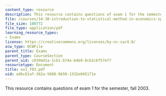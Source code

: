 ```yaml
---
content_type: resource
description: This resource contains questions of exam 1 for the semester, fall 2003.
file: /courses/14-30-introduction-to-statistical-method-in-economics-spring-2006/edbc61af362a56889b501332e845171e_ex1_f03.pdf
file_size: 100772
file_type: application/pdf
learning_resource_types:
- Exams
license: https://creativecommons.org/licenses/by-nc-sa/4.0/
ocw_type: OCWFile
parent_title: Exams
parent_type: CourseSection
parent_uid: c8394d1a-1cb1-b74a-b4b9-8cb2c6f57ef7
resourcetype: Document
title: ex1_f03.pdf
uid: edbc61af-362a-5688-9b50-1332e845171e
---
```

This resource contains questions of exam 1 for the semester, fall 2003.